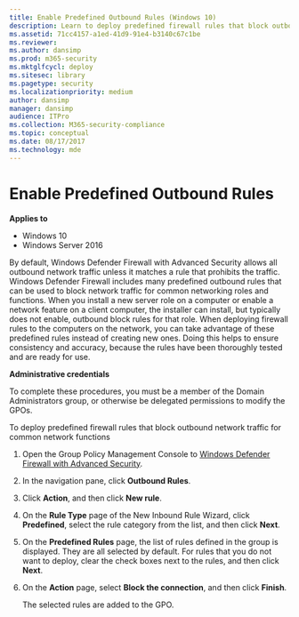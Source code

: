 ```yaml
---
title: Enable Predefined Outbound Rules (Windows 10)
description: Learn to deploy predefined firewall rules that block outbound network traffic for common network functions in Windows Defender Firewall with Advanced Security.
ms.assetid: 71cc4157-a1ed-41d9-91e4-b3140c67c1be
ms.reviewer: 
ms.author: dansimp
ms.prod: m365-security
ms.mktglfcycl: deploy
ms.sitesec: library
ms.pagetype: security
ms.localizationpriority: medium
author: dansimp
manager: dansimp
audience: ITPro
ms.collection: M365-security-compliance
ms.topic: conceptual
ms.date: 08/17/2017
ms.technology: mde
---
```


# Enable Predefined Outbound Rules

**Applies to**
-   Windows 10
-   Windows Server 2016

By default, Windows Defender Firewall with Advanced Security allows all outbound network traffic unless it matches a rule that prohibits the traffic. Windows Defender Firewall includes many predefined outbound rules that can be used to block network traffic for common networking roles and functions. When you install a new server role on a computer or enable a network feature on a client computer, the installer can install, but typically does not enable, outbound block rules for that role. When deploying firewall rules to the computers on the network, you can take advantage of these predefined rules instead of creating new ones. Doing this helps to ensure consistency and accuracy, because the rules have been thoroughly tested and are ready for use.

**Administrative credentials**

To complete these procedures, you must be a member of the Domain Administrators group, or otherwise be delegated permissions to modify the GPOs.

To deploy predefined firewall rules that block outbound network traffic for common network functions

1.  Open the Group Policy Management Console to [Windows Defender Firewall with Advanced Security](open-the-group-policy-management-console-to-windows-firewall-with-advanced-security.md).

2.  In the navigation pane, click **Outbound Rules**.

3.  Click **Action**, and then click **New rule**.

4.  On the **Rule Type** page of the New Inbound Rule Wizard, click **Predefined**, select the rule category from the list, and then click **Next**.

5.  On the **Predefined Rules** page, the list of rules defined in the group is displayed. They are all selected by default. For rules that you do not want to deploy, clear the check boxes next to the rules, and then click **Next**.

6.  On the **Action** page, select **Block the connection**, and then click **Finish**.

    The selected rules are added to the GPO.
